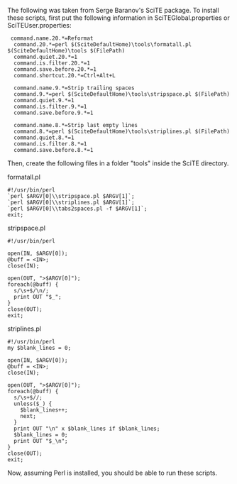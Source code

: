 The following was taken from Serge Baranov's SciTE package.
To install these scripts, first put the following information in SciTEGlobal.properties or SciTEUser.properties:
```
 command.name.20.*=Reformat
  command.20.*=perl $(SciteDefaultHome)\tools\formatall.pl $(SciteDefaultHome)\tools $(FilePath)
  command.quiet.20.*=1
  command.is.filter.20.*=1
  command.save.before.20.*=1
  command.shortcut.20.*=Ctrl+Alt+L
  
  command.name.9.*=Strip trailing spaces
  command.9.*=perl $(SciteDefaultHome)\tools\stripspace.pl $(FilePath)
  command.quiet.9.*=1
  command.is.filter.9.*=1
  command.save.before.9.*=1
  
  command.name.8.*=Strip last empty lines
  command.8.*=perl $(SciteDefaultHome)\tools\striplines.pl $(FilePath)
  command.quiet.8.*=1
  command.is.filter.8.*=1
  command.save.before.8.*=1
```

Then, create the following files in a folder "tools" inside the SciTE directory.

formatall.pl
```
#!/usr/bin/perl
`perl $ARGV[0]\\stripspace.pl $ARGV[1]`;
`perl $ARGV[0]\\striplines.pl $ARGV[1]`;
`perl $ARGV[0]\\tabs2spaces.pl -f $ARGV[1]`;
exit;
```


stripspace.pl
```
#!/usr/bin/perl

open(IN, $ARGV[0]);
@buff = <IN>;
close(IN);

open(OUT, ">$ARGV[0]");
foreach(@buff) {
  s/\s+$/\n/;
  print OUT "$_";
}
close(OUT);
exit;
```


striplines.pl
```
#!/usr/bin/perl
my $blank_lines = 0;

open(IN, $ARGV[0]);
@buff = <IN>;
close(IN);

open(OUT, ">$ARGV[0]");
foreach(@buff) {
  s/\s+$//;
  unless($_) {
    $blank_lines++;
    next;
  }
  print OUT "\n" x $blank_lines if $blank_lines;
  $blank_lines = 0;
  print OUT "$_\n";
}
close(OUT);
exit;
```

Now, assuming Perl is installed, you should be able to run these scripts.